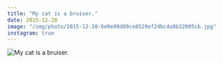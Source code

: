 ```yaml
---
title: "My cat is a bruiser."
date: 2015-12-28
image: "/img/photo/2015-12-28-6e0e99d09ce8529ef24bc4a0b32005cb.jpg"
instagram: true
---
```


![My cat is a bruiser.](/img/photo/2015-12-28-6e0e99d09ce8529ef24bc4a0b32005cb.jpg)
